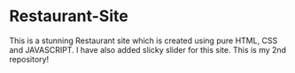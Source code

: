 # Restaurant-Site
This is a stunning Restaurant site which is created using pure HTML, CSS and JAVASCRIPT. I have also added slicky slider for this site. This is my 2nd repository!
